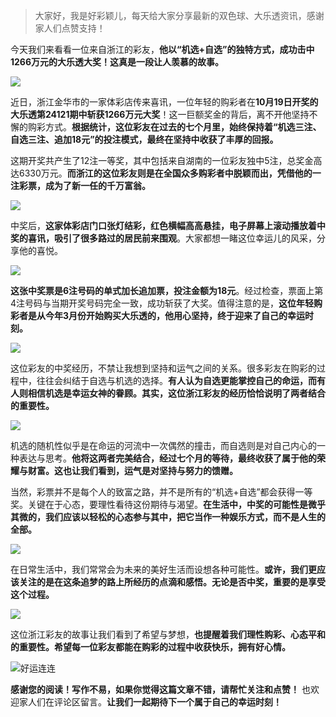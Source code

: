 > 大家好，我是好彩颖儿，每天给大家分享最新的双色球、大乐透资讯，感谢家人们点赞支持！


今天我们来看看一位来自浙江的彩友，**他以“机选+自选”的独特方式，成功击中1266万元的大乐透大奖！这真是一段让人羡慕的故事。**


![](https://cdn.jsdelivr.net/gh/wangwenjie1314/PicCDN/2024-10-23/1729654302874-image.png)

近日，浙江金华市的一家体彩店传来喜讯，一位年轻的购彩者在**10月19日开奖的大乐透第24121期中斩获1266万元大奖**！这一巨额奖金的背后，离不开他坚持不懈的购彩方式。**根据统计，这位彩友在过去的七个月里，始终保持着“机选三注、自选三注、追加18元”的投注模式，最终在坚持中收获了丰厚的回报。**





这期开奖共产生了12注一等奖，其中包括来自湖南的一位彩友独中5注，总奖金高达6330万元。**而浙江的这位彩友则是在全国众多购彩者中脱颖而出，凭借他的一注彩票，成为了新一任的千万富翁。**


![](https://cdn.jsdelivr.net/gh/wangwenjie1314/PicCDN/2024-10-23/1729654330704-image.png)


中奖后，**这家体彩店门口张灯结彩，红色横幅高高悬挂，电子屏幕上滚动播放着中奖的喜讯，吸引了很多路过的居民前来围观**。大家都想一睹这位幸运儿的风采，分享他的喜悦。


![](https://cdn.jsdelivr.net/gh/wangwenjie1314/PicCDN/2024-10-23/1729654313494-image.png)


**这张中奖票是6注号码的单式加长追加票，投注金额为18元**。经过检查，票面上第4注号码与当期开奖号码完全一致，成功斩获了大奖。值得注意的是，**这位年轻购彩者是从今年3月份开始购买大乐透的，他用心坚持，终于迎来了自己的幸运时刻。**

![](https://cdn.jsdelivr.net/gh/wangwenjie1314/PicCDN/2024-10-23/1729654349146-image.png)


这位彩友的中奖经历，不禁让我想到坚持和运气之间的关系。很多彩友在购彩的过程中，往往会纠结于自选与机选的选择。**有人认为自选更能掌控自己的命运，而有人则相信机选是幸运女神的眷顾。其实，这位浙江彩友的经历恰恰说明了两者结合的重要性。**

![](https://cdn.jsdelivr.net/gh/wangwenjie1314/PicCDN/2024-10-23/1729654674121-image.png)




机选的随机性似乎是在命运的河流中一次偶然的撞击，而自选则是对自己内心的一种表达与思考。**他将这两者完美结合，经过七个月的等待，最终收获了属于他的荣耀与财富。这也让我们看到，运气是对坚持与努力的馈赠。**


当然，彩票并不是每个人的致富之路，并不是所有的“机选+自选”都会获得一等奖。关键在于心态，要理性看待这份期待与渴望。**在生活中，中奖的可能性是微乎其微的，我们应该以轻松的心态参与其中，把它当作一种娱乐方式，而不是人生的全部。**

![](https://cdn.jsdelivr.net/gh/wangwenjie1314/PicCDN/2024-10-23/1729654689824-image.png)

在日常生活中，我们常常会为未来的美好生活而设想各种可能性。**或许，我们更应该关注的是在这条追梦的路上所经历的点滴和感悟。无论是否中奖，重要的是享受这个过程。**


![](https://cdn.jsdelivr.net/gh/wangwenjie1314/PicCDN/2024-10-23/1729654387956-image.png)


这位浙江彩友的故事让我们看到了希望与梦想，**也提醒着我们理性购彩、心态平和的重要性。希望每一位彩友都能在购彩的过程中收获快乐，拥有好心情。**


![好运连连](https://cdn.jsdelivr.net/gh/wangwenjie1314/PicCDN/2024-10-23/1729654767479-image.png)


**感谢您的阅读！写作不易，如果你觉得这篇文章不错，请帮忙关注和点赞！** 也欢迎家人们在评论区留言。**让我们一起期待下一个属于自己的幸运时刻！**
